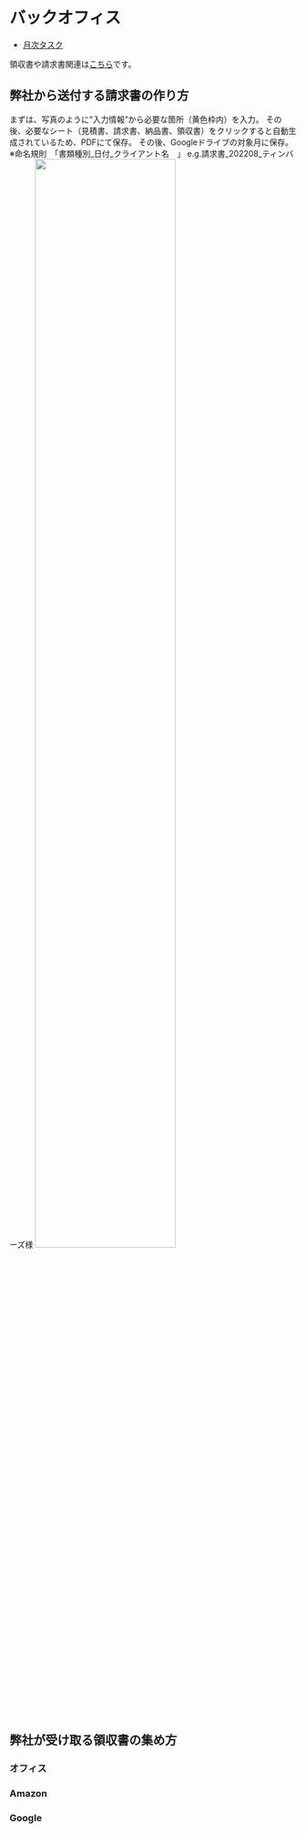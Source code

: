 # バックオフィス

* [月次タスク](月次タスク.md)

領収書や請求書関連は[こちら](https://drive.google.com/drive/u/0/folders/1vqRx_ySXupmwdtV8t9GTXnJP4-og6snd)です。

## 弊社から送付する請求書の作り方
まずは、写真のように”入力情報”から必要な箇所（黄色枠内）を入力。
その後、必要なシート（見積書、請求書、納品書、領収書）をクリックすると自動生成されているため、PDFにて保存。
その後、Googleドライブの対象月に保存。※命名規則　「書類種別_日付_クライアント名　」 e.g.請求書_202208_ティンバーズ様
<img src=https://user-images.githubusercontent.com/111719338/185885694-c18c18d6-5f40-4e58-9268-b1ca2a717275.jpg width=70%>


## 弊社が受け取る領収書の集め方

### オフィス

### Amazon

### Google 

